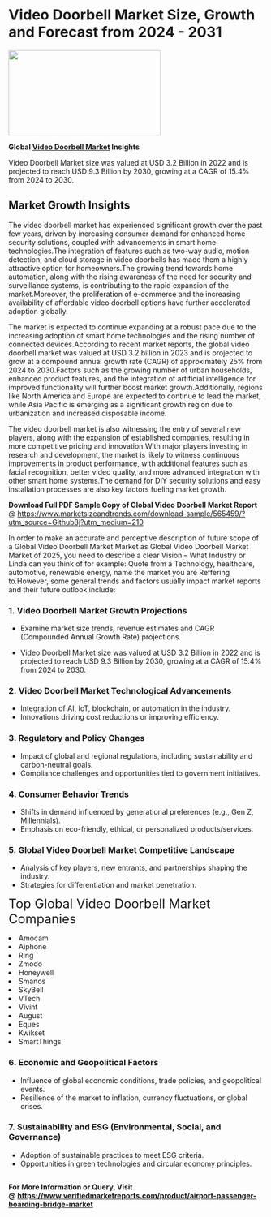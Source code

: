 <H1>Video Doorbell Market Size, Growth and Forecast from 2024 - 2031</H1><img class="aligncenter size-medium wp-image-584254" src="https://thirdeyenews.in/wp-content/uploads/2024/09/Global-Market-Research-300x168.jpeg" alt="" width="300" height="168" /><p><strong>Global&nbsp;<a href="https://www.marketsizeandtrends.com/download-sample/565459/?utm_source=Github8j?utm_medium=210">Video Doorbell Market</a> Insights</strong></p><p>Video Doorbell Market size was valued at USD 3.2 Billion in 2022 and is projected to reach USD 9.3 Billion by 2030, growing at a CAGR of 15.4% from 2024 to 2030.</p><p><h2>Market Growth Insights</h2> <p>The video doorbell market has experienced significant growth over the past few years, driven by increasing consumer demand for enhanced home security solutions, coupled with advancements in smart home technologies.The integration of features such as two-way audio, motion detection, and cloud storage in video doorbells has made them a highly attractive option for homeowners.The growing trend towards home automation, along with the rising awareness of the need for security and surveillance systems, is contributing to the rapid expansion of the market.Moreover, the proliferation of e-commerce and the increasing availability of affordable video doorbell options have further accelerated adoption globally.</p> <p>The market is expected to continue expanding at a robust pace due to the increasing adoption of smart home technologies and the rising number of connected devices.According to recent market reports, the global video doorbell market was valued at USD 3.2 billion in 2023 and is projected to grow at a compound annual growth rate (CAGR) of approximately 25% from 2024 to 2030.Factors such as the growing number of urban households, enhanced product features, and the integration of artificial intelligence for improved functionality will further boost market growth.Additionally, regions like North America and Europe are expected to continue to lead the market, while Asia Pacific is emerging as a significant growth region due to urbanization and increased disposable income.<p>The video doorbell market is also witnessing the entry of several new players, along with the expansion of established companies, resulting in more competitive pricing and innovation.With major players investing in research and development, the market is likely to witness continuous improvements in product performance, with additional features such as facial recognition, better video quality, and more advanced integration with other smart home systems.The demand for DIY security solutions and easy installation processes are also key factors fueling market growth.</p> <p><span class=""><strong>Download Full PDF Sample Copy of Global Video Doorbell Market Report</strong> @ <a href="https://www.marketsizeandtrends.com/download-sample/565459/?utm_source=Github8j?utm_medium=210" target="_blank">https://www.marketsizeandtrends.com/download-sample/565459/?utm_source=Github8j?utm_medium=210</a></span></p><p>In order to make an accurate and perceptive description of future scope of a Global&nbsp;Video Doorbell Market Market as Global&nbsp;Video Doorbell Market Market of 2025, you need to describe a clear Vision &ndash; What Industry or Linda can you think of for example: Quote from a Technology, healthcare, automotive, renewable energy, name the market you are Reffering to.However, some general trends and factors usually impact market reports and their future outlook include:</p><h3>1.&nbsp;<strong>Video Doorbell Market Growth Projections</strong></h3><ul><li>Examine market size trends, revenue estimates and CAGR (Compounded Annual Growth Rate) projections.</li><li><p>Video Doorbell Market size was valued at USD 3.2 Billion in 2022 and is projected to reach USD 9.3 Billion by 2030, growing at a CAGR of 15.4% from 2024 to 2030.</p></li></ul><h3>2.&nbsp;<strong>Video Doorbell Market Technological Advancements</strong></h3><ul><li>Integration of AI, IoT, blockchain, or automation in the industry.</li><li>Innovations driving cost reductions or improving efficiency.</li></ul><h3>3.&nbsp;<strong>Regulatory and Policy Changes</strong></h3><ul><li>Impact of global and regional regulations, including sustainability and carbon-neutral goals.</li><li>Compliance challenges and opportunities tied to government initiatives.</li></ul><h3>4.&nbsp;<strong>Consumer Behavior Trends</strong></h3><ul><li>Shifts in demand influenced by generational preferences (e.g., Gen Z, Millennials).</li><li>Emphasis on eco-friendly, ethical, or personalized products/services.</li></ul><h3>5.&nbsp;<strong>Global Video Doorbell Market Competitive Landscape</strong></h3><ul><li>Analysis of key players, new entrants, and partnerships shaping the industry.</li><li>Strategies for differentiation and market penetration.</li></ul><p data-pm-slice="1 1 []"><span style="color: inherit; font-family: inherit; font-size: 25px;">Top Global Video Doorbell Market Companies</span></p><div class="" data-test-id=""><p><li>Amocam</li><li> Aiphone</li><li> Ring</li><li> Zmodo</li><li> Honeywell</li><li> Smanos</li><li> SkyBell</li><li> VTech</li><li> Vivint</li><li> August</li><li> Eques</li><li> Kwikset</li><li> SmartThings</li></p></div><h3>6.&nbsp;<strong>Economic and Geopolitical Factors</strong></h3><ul><li>Influence of global economic conditions, trade policies, and geopolitical events.</li><li>Resilience of the market to inflation, currency fluctuations, or global crises.</li></ul><h3>7.&nbsp;<strong>Sustainability and ESG (Environmental, Social, and Governance)</strong></h3><ul><li>Adoption of sustainable practices to meet ESG criteria.</li><li>Opportunities in green technologies and circular economy principles.</li></ul><h2><strong style="font-size: 14px;">For More Information or Query, Visit @&nbsp;</strong><a style="background-color: #ffffff; font-size: 14px;" href="https://www.marketsizeandtrends.com/report/video-doorbell-market/" target="_blank">https://www.verifiedmarketreports.com/product/airport-passenger-boarding-bridge-market</a></h2>